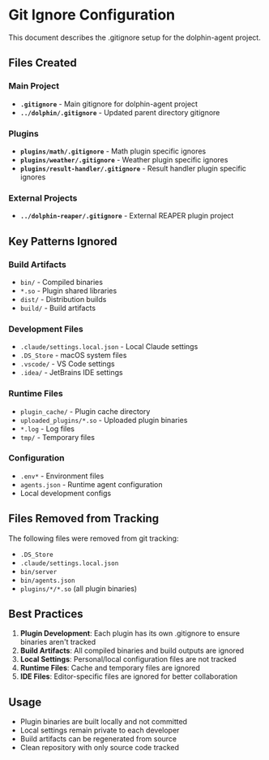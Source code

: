 # Git Ignore Configuration

This document describes the .gitignore setup for the dolphin-agent project.

## Files Created

### Main Project
- **`.gitignore`** - Main gitignore for dolphin-agent project
- **`../dolphin/.gitignore`** - Updated parent directory gitignore

### Plugins
- **`plugins/math/.gitignore`** - Math plugin specific ignores
- **`plugins/weather/.gitignore`** - Weather plugin specific ignores  
- **`plugins/result-handler/.gitignore`** - Result handler plugin specific ignores

### External Projects
- **`../dolphin-reaper/.gitignore`** - External REAPER plugin project

## Key Patterns Ignored

### Build Artifacts
- `bin/` - Compiled binaries
- `*.so` - Plugin shared libraries
- `dist/` - Distribution builds
- `build/` - Build artifacts

### Development Files
- `.claude/settings.local.json` - Local Claude settings
- `.DS_Store` - macOS system files
- `.vscode/` - VS Code settings
- `.idea/` - JetBrains IDE settings

### Runtime Files
- `plugin_cache/` - Plugin cache directory
- `uploaded_plugins/*.so` - Uploaded plugin binaries
- `*.log` - Log files
- `tmp/` - Temporary files

### Configuration
- `.env*` - Environment files
- `agents.json` - Runtime agent configuration
- Local development configs

## Files Removed from Tracking

The following files were removed from git tracking:
- `.DS_Store`
- `.claude/settings.local.json`
- `bin/server`
- `bin/agents.json`
- `plugins/*/*.so` (all plugin binaries)

## Best Practices

1. **Plugin Development**: Each plugin has its own .gitignore to ensure binaries aren't tracked
2. **Build Artifacts**: All compiled binaries and build outputs are ignored
3. **Local Settings**: Personal/local configuration files are not tracked
4. **Runtime Files**: Cache and temporary files are ignored
5. **IDE Files**: Editor-specific files are ignored for better collaboration

## Usage

- Plugin binaries are built locally and not committed
- Local settings remain private to each developer
- Build artifacts can be regenerated from source
- Clean repository with only source code tracked